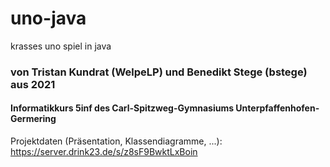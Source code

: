 # uno-java
krasses uno spiel in java

### von Tristan Kundrat (WelpeLP) und Benedikt Stege (bstege) aus 2021
#### Informatikkurs 5inf des Carl-Spitzweg-Gymnasiums Unterpfaffenhofen-Germering

Projektdaten (Präsentation, Klassendiagramme, ...):
https://server.drink23.de/s/z8sF9BwktLxBoin
